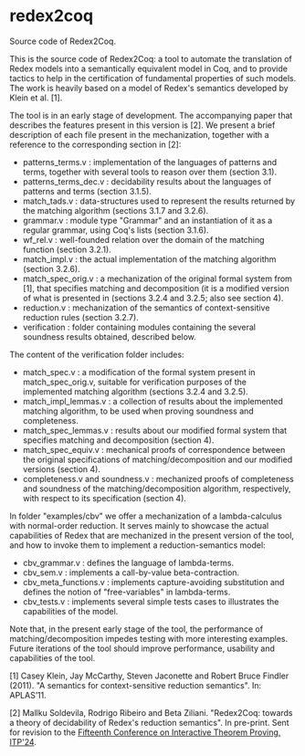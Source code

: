 # redex2coq
Source code of Redex2Coq.

This is the source code of Redex2Coq: a tool to automate the
translation of Redex models into a semantically equivalent model in Coq,
and to provide tactics to help in the certification of fundamental properties of such models.
The work is heavily based on a model of Redex's semantics developed by 
Klein et al. [1]. 

The tool is in an early stage of development. The accompanying paper that describes the features present in this version is [2].
We present a brief description of each file present in the mechanization, together with a reference to the corresponding section in [2]:

+ patterns_terms.v     : implementation of the languages of patterns and terms, together with several tools to reason over them (section 3.1).
+ patterns_terms_dec.v : decidability results about the languages of patterns and terms (section 3.1.5).
+ match_tads.v         : data-structures used to represent the results returned by the matching algorithm (sections 3.1.7 and 3.2.6).
+ grammar.v            : module type "Grammar" and an instantiation of it as a regular grammar, using Coq's lists (section 3.1.6).
+ wf_rel.v             : well-founded relation over the domain of the matching function (section 3.2.1).
+ match_impl.v         : the actual implementation of the matching algorithm (section 3.2.6).
+ match_spec_orig.v    : a mechanization of the original formal system from [1], that specifies matching and decomposition (it is a modified version of what is presented in (sections 3.2.4 and 3.2.5; also see section 4).
+ reduction.v          : mechanization of the semantics of context-sensitive reduction rules (section 3.2.7).
+ verification         : folder containing modules containing the several soundness results obtained, described below.

The content of the verification folder includes:
+ match_spec.v                   : a modification of the formal system present in match_spec_orig.v, suitable for verification purposes of the implemented matching algorithm (sections 3.2.4 and 3.2.5).
+ match_impl_lemmas.v            : a collection of results about the implemented matching algorithm, to be used when proving soundness and completeness.
+ match_spec_lemmas.v            : results about our modified formal system that specifies matching and decomposition (section 4).
+ match_spec_equiv.v             : mechanical proofs of correspondence between the original specifications of matching/decomposition and our modified versions (section 4).
+ completeness.v and soundness.v : mechanized proofs of completeness and soundness of the matching/decomposition algorithm, respectively, with respect to its specification (section 4).

In folder "examples/cbv" we offer a mechanization of a lambda-calculus with normal-order reduction. It serves mainly to showcase the actual capabilities of Redex that are mechanized in the present version of the tool, and how to invoke them to implement a reduction-semantics model:
+ cbv_grammar.v        : defines the language of lambda-terms.
+ cbv_sem.v            : implements a call-by-value beta-contraction.
+ cbv_meta_functions.v : implements capture-avoiding substitution and defines the notion of "free-variables" in lambda-terms.
+ cbv_tests.v          : implements several simple tests cases to illustrates the capabilities of the model.

Note that, in the present early stage of the tool, the performance of matching/decomposition impedes testing with more interesting examples. Future iterations of the tool should improve performance, usability and capabilities of the tool.

[1] Casey Klein, Jay McCarthy, Steven Jaconette and Robert Bruce Findler (2011). "A semantics for context-sensitive reduction semantics". In: APLAS’11.

[2] Mallku Soldevila, Rodrigo Ribeiro and Beta Ziliani. "Redex2Coq: towards a theory of decidability of Redex's reduction semantics". In pre-print. Sent for revision to the [Fifteenth Conference on Interactive Theorem Proving, ITP'24](https://www.viam.science.tsu.ge/itp2024/).
